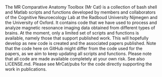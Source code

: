 The MR Comparative Anatomy Toolbox (Mr Cat) is a collection of bash shell and Matlab scripts and functions developed by members and collaborators of the Cognitive Neuroecology Lab at the Radboud University Nijmegen and the University of Oxford. It contains code that we have used to process and analyze magnetic resonance imaging data obtained from different types of brains. At the moment, only a limited set of scripts and functions is available, namely those that support published work. This will hopefully develop as new code is created and the associated papers published. Note that the code here on GitHub might differ from the code used for the papers, as we aim to keep updating all scripts and functions. Please note that all code are made available completely at your own risk. See also LICENSE.md. Please see MrCat/pubs for the code directly supporting the work in publications.

